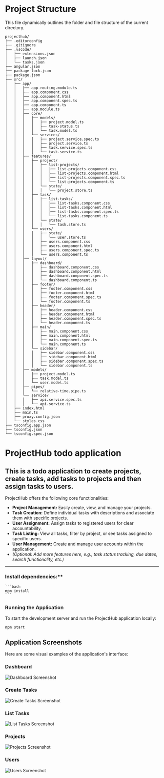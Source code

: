 # Project Structure

This file dynamically outlines the folder and file structure of the current directory.

```
projecthub/
├── .editorconfig
├── .gitignore
├── .vscode/
│   ├── extensions.json
│   ├── launch.json
│   └── tasks.json
├── angular.json
├── package-lock.json
├── package.json
├── src/
│   ├── app/
│   │   ├── app-routing.module.ts
│   │   ├── app.component.css
│   │   ├── app.component.html
│   │   ├── app.component.spec.ts
│   │   ├── app.component.ts
│   │   ├── app.module.ts
│   │   ├── core/
│   │   │   ├── models/
│   │   │   │   ├── project.model.ts
│   │   │   │   ├── task-status.ts
│   │   │   │   └── task.model.ts
│   │   │   └── services/
│   │   │   │   ├── project.service.spec.ts
│   │   │   │   ├── project.service.ts
│   │   │   │   ├── task.service.spec.ts
│   │   │   │   └── task.service.ts
│   │   ├── features/
│   │   │   ├── project/
│   │   │   │   ├── list-projects/
│   │   │   │   │   ├── list-projects.component.css
│   │   │   │   │   ├── list-projects.component.html
│   │   │   │   │   ├── list-projects.component.spec.ts
│   │   │   │   │   └── list-projects.component.ts
│   │   │   │   └── state/
│   │   │   │   │   └── project.store.ts
│   │   │   ├── task/
│   │   │   │   ├── list-tasks/
│   │   │   │   │   ├── list-tasks.component.css
│   │   │   │   │   ├── list-tasks.component.html
│   │   │   │   │   ├── list-tasks.component.spec.ts
│   │   │   │   │   └── list-tasks.component.ts
│   │   │   │   └── state/
│   │   │   │   │   └── task.store.ts
│   │   │   └── users/
│   │   │   │   ├── state/
│   │   │   │   │   └── user.store.ts
│   │   │   │   ├── users.component.css
│   │   │   │   ├── users.component.html
│   │   │   │   ├── users.component.spec.ts
│   │   │   │   └── users.component.ts
│   │   ├── layout/
│   │   │   ├── dashboard/
│   │   │   │   ├── dashboard.component.css
│   │   │   │   ├── dashboard.component.html
│   │   │   │   ├── dashboard.component.spec.ts
│   │   │   │   └── dashboard.component.ts
│   │   │   ├── footer/
│   │   │   │   ├── footer.component.css
│   │   │   │   ├── footer.component.html
│   │   │   │   ├── footer.component.spec.ts
│   │   │   │   └── footer.component.ts
│   │   │   ├── header/
│   │   │   │   ├── header.component.css
│   │   │   │   ├── header.component.html
│   │   │   │   ├── header.component.spec.ts
│   │   │   │   └── header.component.ts
│   │   │   ├── main/
│   │   │   │   ├── main.component.css
│   │   │   │   ├── main.component.html
│   │   │   │   ├── main.component.spec.ts
│   │   │   │   └── main.component.ts
│   │   │   └── sidebar/
│   │   │   │   ├── sidebar.component.css
│   │   │   │   ├── sidebar.component.html
│   │   │   │   ├── sidebar.component.spec.ts
│   │   │   │   └── sidebar.component.ts
│   │   ├── models/
│   │   │   ├── project.model.ts
│   │   │   ├── task.model.ts
│   │   │   └── user.model.ts
│   │   ├── pipes/
│   │   │   └── relative-time.pipe.ts
│   │   └── service/
│   │   │   ├── api.service.spec.ts
│   │   │   └── api.service.ts
│   ├── index.html
│   ├── main.ts
│   ├── proxy.config.json
│   └── styles.css
├── tsconfig.app.json
├── tsconfig.json
└── tsconfig.spec.json

```

# ProjectHub todo application

This is a todo application to create projects, create tasks, add tasks to projects and then assign tasks to users.
---

ProjectHub offers the following core functionalities:

* **Project Management:** Easily create, view, and manage your projects.
* **Task Creation:** Define individual tasks with descriptions and associate them with specific projects.
* **User Assignment:** Assign tasks to registered users for clear accountability.
* **Task Listing:** View all tasks, filter by project, or see tasks assigned to specific users.
* **User Management:** Create and manage user accounts within the application.
* *(Optional: Add more features here, e.g., task status tracking, due dates, search functionality, etc.)*

---

### Install dependencies:**
    ```bash
    npm install
    ```
### Running the Application

To start the development server and run the ProjectHub application locally:

```bash
npm start
```

## Application Screenshots

Here are some visual examples of the application's interface:

### Dashboard
![Dashboard Screenshot](./screenshot_dashboard.png)

### Create Tasks
![Create Tasks Screenshot](./screenshot_createTask.png)

### List Tasks
![List Tasks Screenshot](./screenshot_tasks.png)

### Projects
![Projects Screenshot](./screenshot_projects.png)

### Users
![Users Screenshot](./screenshot_users.png)

 
